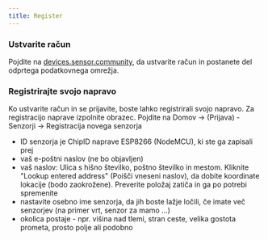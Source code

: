 ```yaml
---
title: Register
---
```


### Ustvarite račun

Pojdite na [devices.sensor.community](https://devices.sensor.community/), da ustvarite račun in postanete del odprtega podatkovnega omrežja.


### Registrirajte svojo napravo
Ko ustvarite račun in se prijavite, boste lahko registrirali svojo napravo. Za registracijo naprave izpolnite obrazec. Pojdite na Domov -> (Prijava) - Senzorji -> Registracija novega senzorja

* ID senzorja je ChipID naprave ESP8266 (NodeMCU), ki ste ga zapisali prej
* vaš e-poštni naslov (ne bo objavljen)
* vaš naslov: Ulica s hišno številko, poštno številko in mestom. Kliknite "Lookup entered address" (Poišči vneseni naslov), da dobite koordinate lokacije (bodo zaokrožene). Preverite položaj zatiča in ga po potrebi spremenite
* nastavite osebno ime senzorja, da jih boste lažje ločili, če imate več senzorjev (na primer vrt, senzor za mamo ...)
* okolica postaje - npr. višina nad tlemi, stran ceste, velika gostota prometa, prosto polje ali podobno
